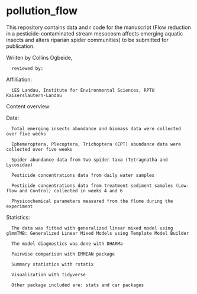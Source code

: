 # pollution_flow

This repository contains data and r code for the manuscript (Flow reduction in a pesticide-contaminated stream mesocosm affects emerging aquatic insects and alters riparian spider communities) to be submitted for publication.

Wriiten by Collins Ogbeide, 

      reviewed by: 

Affilliation: 

      iES Landau, Institute for Environmental Sciences, RPTU Kaiserslautern-Landau

Content overview:

Data: 
      
      Total emerging insects abundance and biomass data were collected over five weeks

      Ephemeroptera, Plecoptera, Trichoptera (EPT) abundance data were collected over five weeks
      
      Spider abundance data from two spider taxa (Tetragnatha and Lycosidae)
      
      Pesticide concentrations data from daily water samples
      
      Pesticide concentrations data from treatment sediment samples (Low-flow and Control) collected in weeks 4 and 6
      
      Physicochemical parameters measured from the flume during the experiment
      

Statistics:

      The data was fitted with generalized linear mixed model using glmmTMB: Generalized Linear Mixed Models using Template Model Builder

      The model diagnostics was done with DHARMa

      Pairwise comparison with EMMEAN package

      Summary statistics with rstatix

      Visualization with Tidyverse

      Other package included are: stats and car packages
